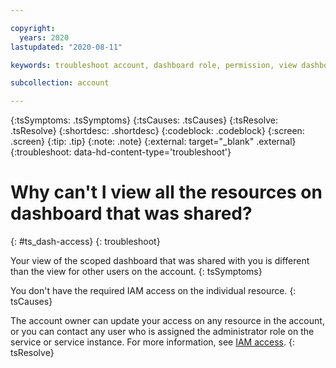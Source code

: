 ```yaml
---

copyright:
  years: 2020
lastupdated: "2020-08-11"

keywords: troubleshoot account, dashboard role, permission, view dashboard, dashboard

subcollection: account

---
```


{:tsSymptoms: .tsSymptoms}
{:tsCauses: .tsCauses}
{:tsResolve: .tsResolve}
{:shortdesc: .shortdesc}
{:codeblock: .codeblock}
{:screen: .screen}
{:tip: .tip}
{:note: .note}
{:external: target="_blank" .external}
{:troubleshoot: data-hd-content-type='troubleshoot'}

# Why can't I view all the resources on dashboard that was shared?
{: #ts_dash-access}
{: troubleshoot}

Your view of the scoped dashboard that was shared with you is different than the view for other users on the account. 
{: tsSymptoms}

You don't have the required IAM access on the individual resource. 
{: tsCauses}

The account owner can update your access on any resource in the account, or you can contact any user who is assigned the administrator role on the service or service instance. For more information, see [IAM access](https://cloud.ibm.com/docs/account?topic=account-userroles). 
{: tsResolve}
